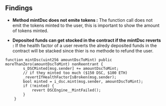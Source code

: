 ## Findings 

- **Method mintDsc does not emite tokens :** The function call does not emit the tokens minted to the user, this is important to show the amount of tokens minted.  

- **Deposited funds can get stocked in the contract if the mintDsc reverts :** If the health factor of a user reverts the alredy deposited funds in the contract will be stacked since thier is no methode to refund the user.

```solidity
function mintDsc(uint256 amountDscToMint) public moreThanZero(amountDscToMint) nonReentrant {
        s_DSCMinted[msg.sender] += amountDscToMint;
        // if they minted too much ($150 DSC, $100 ETH)
        _revertIfHealthFactorIsBroken(msg.sender);
        bool minted = i_dsc.mint(msg.sender, amountDscToMint);
        if (!minted) {
            revert DSCEngine__MintFailed();
        }
    }
